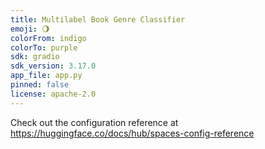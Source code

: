 ```yaml
---
title: Multilabel Book Genre Classifier
emoji: 🌖
colorFrom: indigo
colorTo: purple
sdk: gradio
sdk_version: 3.17.0
app_file: app.py
pinned: false
license: apache-2.0
---
```


Check out the configuration reference at https://huggingface.co/docs/hub/spaces-config-reference
